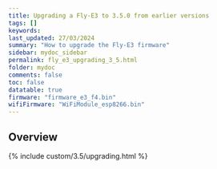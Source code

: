 ```yaml
---
title: Upgrading a Fly-E3 to 3.5.0 from earlier versions
tags: []
keywords: 
last_updated: 27/03/2024
summary: "How to upgrade the Fly-E3 firmware"
sidebar: mydoc_sidebar
permalink: fly_e3_upgrading_3_5.html
folder: mydoc
comments: false
toc: false
datatable: true
firmware: "firmware_e3_f4.bin"
wifiFirmware: "WiFiModule_esp8266.bin"
---
```


## Overview

{% include custom/3.5/upgrading.html %}
